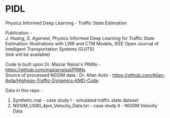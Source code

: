 # PIDL
Physics Informed Deep Learning - Traffic State Estimation

Publication -     
*J. Huang, S. Agarwal*, Physics Informed Deep Learning for Traffic State Estimation: Illustrations with LWR and CTM Models, IEEE Open Journal of Intelligent Transportation Systems (OJITS)    
(link will be available)

Code is built upon Dr. Maziar Raissi's PINNs - https://github.com/maziarraissi/PINNs    
Source of processed NGSIM data : Dr. Allan Avila - https://github.com/Allan-Avila/Highway-Traffic-Dynamics-KMD-Code     

Data in this repo -     
1. Synthetic.mat - case study I - simulated traffic state dataset    
2. NGSIM_US80_4pm_Velocity_Data.txt - case study II - NGSIM Velocity Data
